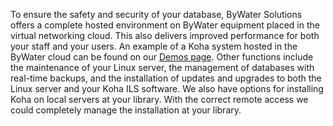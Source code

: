 To ensure the safety and security of your database, ByWater Solutions offers a complete hosted environment on ByWater equipment placed in the virtual networking cloud. This also delivers improved performance for both your staff and your users. An example of a Koha system hosted in the ByWater cloud can be found on our <a title="ByWater Solutions Demos" href="/demos/">Demos page</a>. Other functions include the maintenance of your Linux server, the management of databases with real-time backups, and the installation of updates and upgrades to both the Linux server and your Koha ILS software. We also have options for installing Koha on local servers at your library. With the correct remote access we could completely manage the installation at your library.
